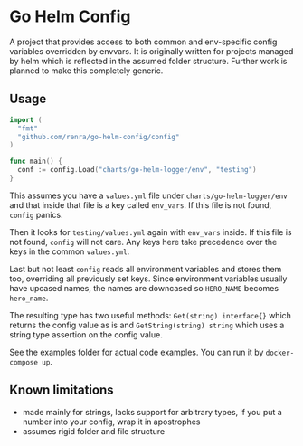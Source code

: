 # Go Helm Config

A project that provides access to both common and env-specific config variables overridden by envvars. It is originally written for projects managed by helm which is reflected in the assumed folder structure. Further work is planned to make this completely generic.

## Usage

```go
import (
  "fmt"
  "github.com/renra/go-helm-config/config"
)

func main() {
  conf := config.Load("charts/go-helm-logger/env", "testing")
}
```

This assumes you have a `values.yml` file under `charts/go-helm-logger/env` and that inside that file is a key called `env_vars`. If this file is not found, `config` panics.

Then it looks for `testing/values.yml` again with `env_vars` inside. If this file is not found, `config` will not care. Any keys here take precedence over the keys in the common `values.yml`.

Last but not least `config` reads all environment variables and stores them too, overriding all previously set keys. Since environment variables usually have upcased names, the names are downcased so `HERO_NAME` becomes `hero_name`.

The resulting type has two useful methods: `Get(string) interface{}` which returns the config value as is and `GetString(string) string` which uses a string type assertion on the config value.

See the examples folder for actual code examples. You can run it by `docker-compose up`.


## Known limitations

* made mainly for strings, lacks support for arbitrary types, if you put a number into your config, wrap it in apostrophes
* assumes rigid folder and file structure
